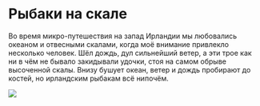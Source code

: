 # Рыбаки на скале

Во время микро-путешествия на запад Ирландии мы любовались океаном и отвесными скалами, когда моё внимание привлекло несколько человек. Шёл дождь, дул сильнейший ветер, а эти трое как ни в чём не бывало закидывали удочки, стоя на самом обрыве высоченной скалы. Внизу бушует океан, ветер и дождь пробирают до костей, но ирландским рыбакам всё нипочём.

![](DSC08890_small-1401e7c6-e286-445f-86cd-7c759bae7a59.jpg)